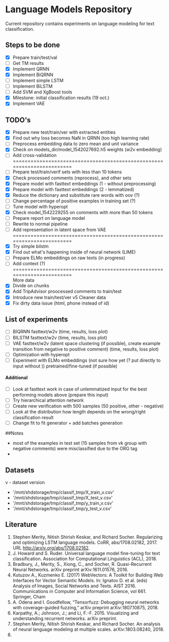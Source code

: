 # Language Models Repository

Current repository contains experiments on language modeling for text classification. 

## Steps to be done
- [x] Prepare train/test/val
- [ ] Get TM results
- [x] Implement QRNN
- [x] Implement BiQRNN
- [ ] Implement simple LSTM
- [ ] Implement BiLSTM
- [ ] Add SVM and XgBoost tools
- [x] Milestone: initial classification results (19 oct.)
- [x] Implement VAE  

## TODO's
- [x] Prepare new test/train/ver with extracted entities
- [x] Find out why loss becomes NaN in QRNN (too high learning rate)
- [ ] Preprocess embedding data to zero mean and unit variance  
- [x] Check on models_dir/model_1542027692.h5 weights (w2v embedding)  
- [ ] Add cross-validation
=======================================================================
- [ ] Prepare test/train/verif sets with less than 10 tokens
- [x] Check processed comments (reprocess), and other sets
- [x] Prepare model with fasttext embeddings (1 - without preprocessing)   
- [x] Prepare model with fasttext embeddings (2 - lemmatized)   
- [X] Reduce the dictionary and substitute rare words with oov (?)
- [ ] Change percentage of positive examples in training set (?)
- [ ] Tune model with hyperopt
- [x] Check model_1542229255 on comments with more than 50 tokens
- [ ] Prepare report on language model
- [ ] Rewrite to normal pipeline
- [ ] Add representation in latent space from VAE 
=======================================================================  
- [x] Try simple bilstm  
- [x] Find out  what's happening inside of neural network (LIME)
- [ ] Prepare ELMo embeddings on raw texts (in progress)
- [ ] Add context (?)  
=======================================================================  
More data 
- [x] Divide on chunks  
- [x] Add TripAdvisor proocessed comments to train/test
- [x] Introduce new train/test/ver v5 
Cleaner data  
- [x] Fix dirty data issue (html, phone instead of id)

## List of experiments
- [ ] BIQRNN fasttext/w2v (time, results, loss plot)
- [ ] BILSTM fasttext/w2v (time, results, loss plot)
- [ ] VAE fasttext/w2v (latent space clustering (if possible), create example transition from negative to positive comment)  (time, results, loss plot)
- [ ] Optimization with hyperopt  
- [ ] Experiment with ELMo embeddings (not sure how yet (? put directly to input without )) pretrained/fine-tuned (if possible)  
#### Additional
- [ ] Look at fasttext work in case of unlemmatized input for the best performing models above (prepare this input) 
- [ ] Try hierarchical attention network
- [ ] Create new verification with 500 samples (50 positive, other - negative)
- [ ] Look at the distribution how length depends on the wrong/right classification result
- [ ] Change fit to fit generator + add batches generation

##Notes
- most of the examples in test set (15 samples from vk group with negative comments) were misclassified due to the ORG tag  
- 

## Datasets
 
 v - dataset version  
 
* '/mnt/shdstorage/tmp/classif_tmp/X_train_v.csv'
* '/mnt/shdstorage/tmp/classif_tmp/X_test_v.csv'
* '/mnt/shdstorage/tmp/classif_tmp/y_train_v.csv'
* '/mnt/shdstorage/tmp/classif_tmp/y_test_v.csv'
 
## Literature

1. Stephen Merity, Nitish Shirish Keskar, and Richard Socher. Regularizing and optimizing LSTM language models. CoRR, abs/1708.02182,  2017.   URL http://arxiv.org/abs/1708.02182.
2. J. Howard and S. Ruder.  Universal language model fine-tuning for text classification. Association for Computational Linguistics (ACL), 2018.
3. Bradbury, J., Merity, S., Xiong, C., and Socher, R. Quasi-Recurrent Neural Networks. arXiv preprint arXiv:1611.01576, 2016.
4. Kutuzov A., Kuzmenko E. (2017) WebVectors: A Toolkit for Building Web Interfaces for Vector Semantic Models. In: Ignatov D. et al. (eds) Analysis of Images, Social Networks and Texts. AIST 2016. Communications in Computer and Information Science, vol 661. Springer, Cham  
5. A. Odena and I. Goodfellow, “Tensorfuzz: Debugging neural networks with coverage-guided fuzzing,” arXiv preprint arXiv:1807.10875, 2018.  
6. Karpathy, A.; Johnson, J.; and Li, F.-F. 2015. Visualizing and understanding recurrent networks. arXiv preprint.
7. Stephen Merity, Nitish Shirish Keskar, and Richard Socher. An analysis of neural language modeling at multiple scales. arXiv:1803.08240, 2018.  
8. 